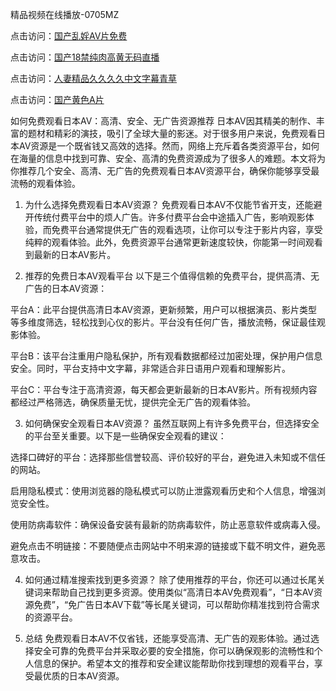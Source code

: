 
精品视频在线播放-0705MZ

点击访问：<a href="https://heiliaoga6s9v.pages.dev">国产乱婬AV片免费</a>

点击访问：<a href="https://heiliaoow5kzm.pages.dev">国产18禁纯肉高黄无码直播</a>

点击访问：<a href="https://heiliao2dmwwy.pages.dev">人妻精品久久久久中文字幕青草</a>

点击访问：<a href="https://heiliaoll4qsx.pages.dev">国产黄色A片</a>



如何免费观看日本AV：高清、安全、无广告资源推荐
日本AV因其精美的制作、丰富的题材和精彩的演技，吸引了全球大量的影迷。对于很多用户来说，免费观看日本AV资源是一个既省钱又高效的选择。然而，网络上充斥着各类资源平台，如何在海量的信息中找到可靠、安全、高清的免费资源成为了很多人的难题。本文将为你推荐几个安全、高清、无广告的免费观看日本AV资源平台，确保你能够享受最流畅的观看体验。

1. 为什么选择免费观看日本AV资源？
免费观看日本AV不仅能节省开支，还能避开传统付费平台中的烦人广告。许多付费平台会中途插入广告，影响观影体验，而免费平台通常提供无广告的观看选项，让你可以专注于影片内容，享受纯粹的观看体验。此外，免费资源平台通常更新速度较快，你能第一时间观看到最新的日本AV影片。

2. 推荐的免费日本AV观看平台
以下是三个值得信赖的免费平台，提供高清、无广告的日本AV资源：

平台A：此平台提供高清日本AV资源，更新频繁，用户可以根据演员、影片类型等多维度筛选，轻松找到心仪的影片。平台没有任何广告，播放流畅，保证最佳观影体验。

平台B：该平台注重用户隐私保护，所有观看数据都经过加密处理，保护用户信息安全。同时，平台支持中文字幕，非常适合非日语用户观看和理解影片。

平台C：平台专注于高清资源，每天都会更新最新的日本AV影片。所有视频内容都经过严格筛选，确保质量无忧，提供完全无广告的观看体验。

3. 如何确保安全观看日本AV资源？
虽然互联网上有许多免费平台，但选择安全的平台至关重要。以下是一些确保安全观看的建议：

选择口碑好的平台：选择那些信誉较高、评价较好的平台，避免进入未知或不信任的网站。

启用隐私模式：使用浏览器的隐私模式可以防止泄露观看历史和个人信息，增强浏览安全性。

使用防病毒软件：确保设备安装有最新的防病毒软件，防止恶意软件或病毒入侵。

避免点击不明链接：不要随便点击网站中不明来源的链接或下载不明文件，避免恶意攻击。

4. 如何通过精准搜索找到更多资源？
除了使用推荐的平台，你还可以通过长尾关键词来帮助自己找到更多资源。使用类似“高清日本AV免费观看”，“日本AV资源免费”，“免广告日本AV下载”等长尾关键词，可以帮助你精准找到符合需求的资源平台。

5. 总结
免费观看日本AV不仅省钱，还能享受高清、无广告的观影体验。通过选择安全可靠的免费平台并采取必要的安全措施，你可以确保观影的流畅性和个人信息的保护。希望本文的推荐和安全建议能帮助你找到理想的观看平台，享受最优质的日本AV资源。


<span style="display:none;">[Canonical link]( https://github.com/nah20250709/756719 ）</span>
